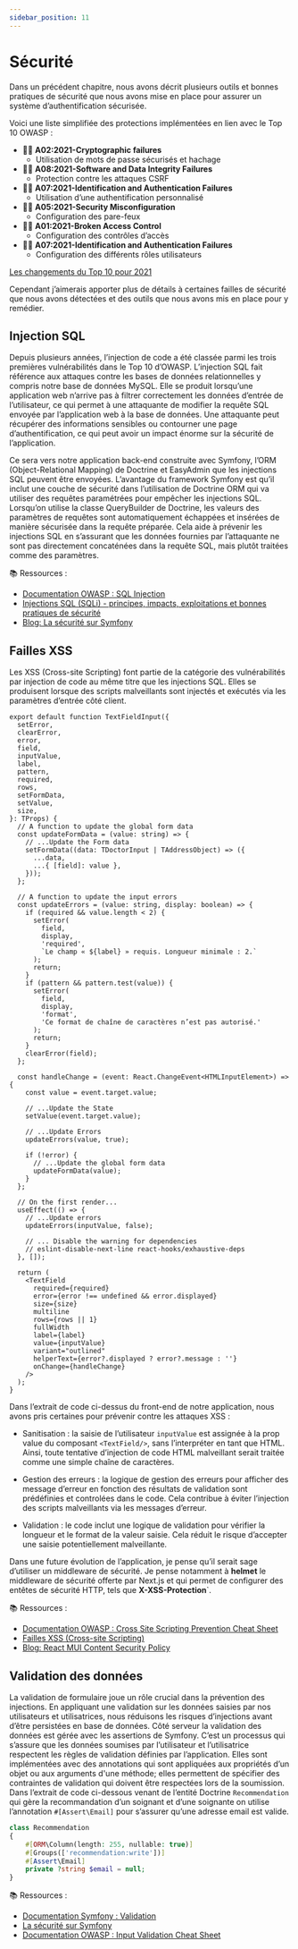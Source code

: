 ```yaml
---
sidebar_position: 11
---
```


# Sécurité 

Dans un précédent chapitre, nous avons décrit plusieurs outils et bonnes pratiques de sécurité que nous avons mise en place pour assurer un système d’authentification sécurisée.

Voici une liste simplifiée des protections implémentées en lien avec le Top 10 OWASP :
- 🏴‍☠️ **A02:2021-Cryptographic failures**
    - Utilisation de mots de passe sécurisés et hachage
- 🏴‍☠️ **A08:2021-Software and Data Integrity Failures**
    - Protection contre les attaques CSRF
- 🏴‍☠️ **A07:2021-Identification and Authentication Failures**  
    - Utilisation d’une authentification personnalisé
- 🏴‍☠️ **A05:2021-Security Misconfiguration**
    - Configuration des pare-feux
- 🏴‍☠️ **A01:2021-Broken Access Control**
    - Configuration des contrôles d’accès
- 🏴‍☠️ **A07:2021-Identification and Authentication Failures**
    - Configuration des différents rôles utilisateurs

[Les changements du Top 10 pour 2021](/img/owasp.png)

Cependant j’aimerais apporter plus de détails à certaines failles de sécurité que nous avons détectées et des outils que nous avons mis en place pour y remédier.

## Injection SQL

Depuis plusieurs années, l’injection de code a été classée parmi les trois premières vulnérabilités dans le Top 10 d’OWASP. L’injection SQL fait référence aux attaques contre les bases de données relationnelles y compris notre base de données MySQL. Elle se produit lorsqu’une application web n’arrive pas à filtrer correctement les données d’entrée de l’utilisateur, ce qui permet à une attaquante de modifier la requête SQL envoyée par l’application web à la base de données. Une attaquante peut récupérer des informations sensibles ou contourner une page d’authentification, ce qui peut avoir un impact énorme sur la sécurité de l’application.

Ce sera vers notre application back-end construite avec Symfony, l’ORM (Object-Relational Mapping) de Doctrine et EasyAdmin que les injections SQL peuvent être envoyées. L’avantage du framework Symfony est qu’il inclut une couche de sécurité dans l’utilisation de Doctrine ORM qui va utiliser des requêtes paramétrées pour empêcher les injections SQL. Lorsqu’on utilise la classe QueryBuilder de Doctrine, les valeurs des paramètres de requêtes sont automatiquement échappées et insérées de manière sécurisée dans la requête préparée. Cela aide à prévenir les injections SQL en s’assurant que les données fournies par l’attaquante ne sont pas directement concaténées dans la requête SQL, mais plutôt traitées comme des paramètres.

📚 Ressources : 
- [Documentation OWASP : SQL Injection](https://owasp.org/www-community/attacks/SQL_Injection)
- [Injections SQL (SQLi) - principes, impacts, exploitations et bonnes pratiques de sécurité](https://www.vaadata.com/blog/fr/injections-sql-principes-impacts-exploitations-bonnes-pratiques-securite/)
- [Blog: La sécurité sur Symfony](https://www.vaadata.com/blog/fr/la-securite-sur-symfony-episode-1-injection-xss-auth/)

## Failles XSS

Les XSS (Cross-site Scripting) font partie de la catégorie des vulnérabilités par injection de code au même titre que les injections SQL. Elles se produisent lorsque des scripts malveillants sont injectés et exécutés via les paramètres d’entrée côté client.

```tsx
export default function TextFieldInput({
  setError,
  clearError,
  error,
  field,
  inputValue,
  label,
  pattern,
  required,
  rows,
  setFormData,
  setValue,
  size,
}: TProps) {
  // A function to update the global form data
  const updateFormData = (value: string) => {
    // ...Update the Form data
    setFormData((data: TDoctorInput | TAddressObject) => ({
      ...data,
      ...{ [field]: value },
    }));
  };

  // A function to update the input errors
  const updateErrors = (value: string, display: boolean) => {
    if (required && value.length < 2) {
      setError(
        field,
        display,
        'required',
        `Le champ « ${label} » requis. Longueur minimale : 2.`
      );
      return;
    }
    if (pattern && pattern.test(value)) {
      setError(
        field,
        display,
        'format',
        'Ce format de chaîne de caractères n’est pas autorisé.'
      );
      return;
    }
    clearError(field);
  };

  const handleChange = (event: React.ChangeEvent<HTMLInputElement>) => {
    const value = event.target.value;

    // ...Update the State
    setValue(event.target.value);

    // ...Update Errors
    updateErrors(value, true);

    if (!error) {
      // ...Update the global form data
      updateFormData(value);
    }
  };

  // On the first render...
  useEffect(() => {
    // ...Update errors
    updateErrors(inputValue, false);

    // ... Disable the warning for dependencies
    // eslint-disable-next-line react-hooks/exhaustive-deps
  }, []);

  return (
    <TextField
      required={required}
      error={error !== undefined && error.displayed}
      size={size}
      multiline
      rows={rows || 1}
      fullWidth
      label={label}
      value={inputValue}
      variant="outlined"
      helperText={error?.displayed ? error?.message : ''}
      onChange={handleChange}
    />
  );
}
```

Dans l’extrait de code ci-dessus du front-end de notre application, nous avons pris certaines pour prévenir contre les attaques XSS :

- Sanitisation : la saisie de l’utilisateur `inputValue` est assignée à la prop value du composant `<TextField/>`, sans l’interpréter en tant que HTML. Ainsi, toute tentative d’injection de code HTML malveillant serait traitée comme une simple chaîne de caractères.

- Gestion des erreurs : la logique de gestion des erreurs pour afficher des message d’erreur en fonction des résultats de validation sont prédéfinies et controlées dans le code. Cela contribue à éviter l’injection des scripts malveillants via les messages d’erreur.

- Validation : le code inclut une logique de validation pour vérifier la longueur et le format de la valeur saisie. Cela réduit le risque d’accepter une saisie potentiellement malveillante.

Dans une future évolution de l’application, je pense qu’il serait sage d’utiliser un middleware de sécurité. Je pense notamment à **helmet** le middleware de sécurité offerte par Next.js et qui permet de configurer des entêtes de sécurité HTTP, tels que **X-XSS-Protection**`.

📚 Ressources : 
-  [Documentation OWASP : Cross Site Scripting Prevention Cheat Sheet](https://cheatsheetseries.owasp.org/cheatsheets/Cross_Site_Scripting_Prevention_Cheat_Sheet.html)
- [Failles XSS (Cross-site Scripting)](https://www.vaadata.com/blog/fr/failles-xss-principes-types-dattaques-exploitations-et-bonnes-pratiques-securite/)
- [Blog: React MUI Content Security Policy](https://dev.to/navyaarora01/react-mui-content-security-policy-2gp)

## Validation des données 

La validation de formulaire joue un rôle crucial dans la prévention des injections. En appliquant une validation sur les données saisies par nos utilisateurs et utilisatrices, nous réduisons les risques d’injections avant d’être persistées en base de données.
Côté serveur la validation des données est gérée avec les assertions de Symfony. C’est un processus qui s’assure que les données soumises par l’utilisateur et l’utilisatrice respectent les règles de validation définies par l’application.
Elles sont implémentées avec des annotations qui sont appliquées aux propriétés d’un objet ou aux arguments d'une méthode; elles permettent de spécifier des contraintes de validation qui doivent être respectées lors de la soumission.
Dans l’extrait de code ci-dessous venant de l’entité Doctrine `Recommendation` qui gère la recommandation d’un soignant et d’une soignante on utilise l’annotation `#[Assert\Email]` pour s’assurer qu’une adresse email est valide.

```php
class Recommendation
{
    #[ORM\Column(length: 255, nullable: true)]
    #[Groups(['recommendation:write'])]
    #[Assert\Email]
    private ?string $email = null;
}
```

📚 Ressources :
- [Documentation Symfony : Validation](https://symfony.com/doc/current/validation.html)
- [La sécurité sur Symfony](https://www.vaadata.com/blog/fr/la-securite-sur-symfony-episode-1-injection-xss-auth/)
- [Documentation OWASP : Input Validation Cheat Sheet](https://cheatsheetseries.owasp.org/cheatsheets/Input_Validation_Cheat_Sheet.html)